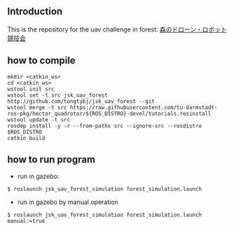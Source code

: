 ## Introduction

This is the repository for the uav challenge in forest:
[森のドローン・ロボット競技会](http://www.lsse.kyutech.ac.jp/~sociorobo/ja/forestdrone17)

## how to compile

```
mkdir <catkin_ws>
cd <catkin_ws>
wstool init src
wstool set -t src jsk_uav_forest http://github.com/tongtybj/jsk_uav_forest --git
wstool merge -t src https://raw.githubusercontent.com/tu-darmstadt-ros-pkg/hector_quadrotor/${ROS_DISTRO}-devel/tutorials.rosinstall
wstool update -t src
rosdep install -y -r --from-paths src --ignore-src --rosdistro $ROS_DISTRO
catkin build
```

## how to run program

- run in gazebo:
```
$ roslaunch jsk_uav_forest_simulation forest_simulation.launch
```

- run in gazebo by manual operation
```
$ roslaunch jsk_uav_forest_simulation forest_simulation.launch manual:=true
```

        
